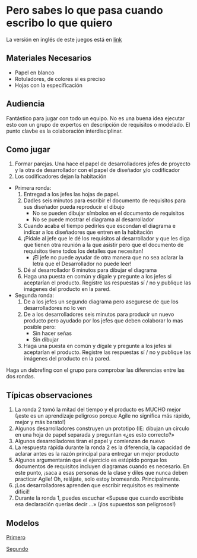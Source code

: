 <link rel="stylesheet" type="text/css" href= "../estilo.css" media="screen" />

# Pero sabes lo que pasa cuando escribo lo que quiero

La versión en inglés de este juegos está en [link](https://www.tastycupcakes.org/2014/11/user-stories-vs-requirements/)

## Materiales Necesarios

- Papel en blanco
- Rotuladores, de colores si es preciso
- Hojas con la especificación

## Audiencia

Fantástico para jugar con todo un equipo. No es una buena idea ejecutar esto con un grupo de expertos en descripción de requisitos o modelado. El punto clavbe es la colaboración interdisciplinar.

## Como jugar

1. Formar parejas. Una hace el papel de desarrolladores jefes de proyecto y la otra de desarrollador con el papel de diseñador y/o codificador
2. Los codificadores dejan la habitación

- Primera ronda:
     1. Entregad a los jefes las hojas de papel.
     2. Dadles seis minutos para escribir el documento de requisitos para sus diseñador pueda reproducir el dibujo
        - No se pueden dibujar símbolos en el documento de requisitos
        - No se puede mostrar el diagrama al desarrollador
     3. Cuando acaba el tiempo pedirles que escondan el diagrama e indicar a los diseñadores que entren en la habitación
     4. ¡Pídale al jefe que le dé los requisitos al desarrollador y que les diga que tienen otra reunión a la que asistir pero que el documento de requisitos tiene todos los detalles que necesitan!
        - ¡El jefe no puede ayudar de otra manera que no sea aclarar la letra que el Desarrollador no puede leer!
     5. Dé al desarrollador 6 minutos para dibujar el diagrama
     6. Haga una puesta en común y dígale y pregunte a los jefes si aceptarían el producto. Registre las respuestas sí / no y publique las imágenes del producto en la pared.
- Segunda ronda:
    1. De a los jefes un segundo diagrama pero asegurese de que los desarrolladores no lo ven
    2. De a los desarrolladores seis minutos para producir un nuevo producto pero ayudado por los jefes que deben colaborar lo mas posible pero:
        - Sin hacer señas
        - Sin dibujar
    3. Haga una puesta en común y dígale y pregunte a los jefes si aceptarían el producto. Registre las respuestas sí / no y publique las imágenes del producto en la pared.

Haga un debrefing con el grupo para comprobar las diferencias entre las dos rondas.

## Típicas observaciones

1. La ronda 2 tomó la mitad del tiempo y el producto es MUCHO mejor (¡este es un aprendizaje peligroso porque Agile no significa más rápido, mejor y más barato!)
2. Algunos desarrolladores construyen un prototipo (IE: dibujan un círculo en una hoja de papel separada y preguntan «¿es esto correcto?»
3. Algunos desarrolladores tiran el papel y comienzan de nuevo
4. La respuesta rápida durante la ronda 2 es la diferencia, la capacidad de aclarar antes es la razón principal para entregar un mejor producto
5. Algunos argumentarán que el ejercicio es estúpido porque los documentos de requisitos incluyen diagramas cuando es necesario. En este punto, ¡saca a esas personas de la clase y diles que nunca deben practicar Agile! Oh, relájate, solo estoy bromeando. Principalmente.
6. ¡Los desarrolladores aprenden que escribir requisitos es realmente difícil!
7. Durante la ronda 1, puedes escuchar «Supuse que cuando escribiste esa declaración querías decir …» (¡los supuestos son peligrosos!)

## Modelos

[Primero](1.jpg)

[Segundo](2.jpg)
